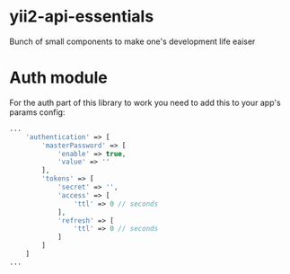 # yii2-api-essentials

Bunch of small components to make one's development life eaiser

# Auth module

For the auth part of this library to work you need to add this to your app's params config:

```php
...
    'authentication' => [
        'masterPassword' => [
            'enable' => true,
            'value' => ''
        ],
        'tokens' => [
            'secret' => '',
            'access' => [
                'ttl' => 0 // seconds
            ],
            'refresh' => [
                'ttl' => 0 // seconds
            ]
        ]
    ]
...
```
